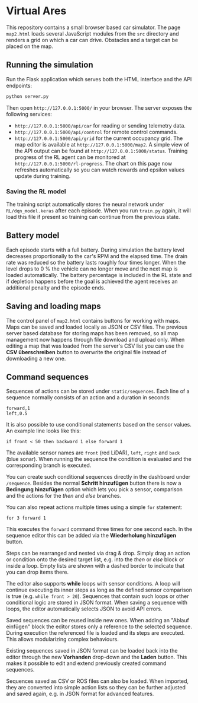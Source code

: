# Virtual Ares

This repository contains a small browser based car simulator. The page `map2.html` loads several JavaScript modules from the `src` directory and renders a grid on which a car can drive. Obstacles and a target can be placed on the map.

## Running the simulation

Run the Flask application which serves both the HTML interface and the API
endpoints:

```bash
python server.py
```

Then open `http://127.0.0.1:5000/` in your browser. The server exposes the
following services:
- `http://127.0.0.1:5000/api/car` for reading or sending telemetry data.
- `http://127.0.0.1:5000/api/control` for remote control commands.
- `http://127.0.0.1:5000/api/grid` for the current occupancy grid.
The map editor is available at `http://127.0.0.1:5000/map2`. A simple view of the
API output can be found at `http://127.0.0.1:5000/status`.
Training progress of the RL agent can be monitored at
`http://127.0.0.1:5000/rl-progress`. The chart on this page now refreshes
automatically so you can watch rewards and epsilon values update during
training.

### Saving the RL model

The training script automatically stores the neural network under
`RL/dqn_model.keras` after each episode. When you run `train.py` again, it will
load this file if present so training can continue from the previous state.

## Battery model

Each episode starts with a full battery. During simulation the battery level
decreases proportionally to the car's RPM and the elapsed time. The drain rate
was reduced so the battery lasts roughly four times longer. When the level
drops to 0&nbsp;% the vehicle can no longer move and the next map is loaded
automatically. The battery percentage is included in the RL state and if
depletion happens before the goal is achieved the agent receives an additional
penalty and the episode ends.

## Saving and loading maps

The control panel of `map2.html` contains buttons for working with maps. Maps
can be saved and loaded locally as JSON or CSV files. The previous server based
database for storing maps has been removed, so all map management now happens
through file download and upload only. When editing a map that was loaded from
the server's CSV list you can use the **CSV überschreiben** button to overwrite
the original file instead of downloading a new one.

## Command sequences

Sequences of actions can be stored under `static/sequences`. Each line of a
sequence normally consists of an action and a duration in seconds:

```
forward,1
left,0.5
```

It is also possible to use conditional statements based on the sensor values.
An example line looks like this:

```
if front < 50 then backward 1 else forward 1
```

The available sensor names are `front` (red LiDAR), `left`, `right` and `back`
(blue sonar). When running the sequence the condition is evaluated and the
corresponding branch is executed.

You can create such conditional sequences directly in the dashboard under
`/sequence`. Besides the normal **Schritt hinzufügen** button there is now a
**Bedingung hinzufügen** option which lets you pick a sensor, comparison and the
actions for the *then* and *else* branches.

You can also repeat actions multiple times using a simple `for` statement:

```
for 3 forward 1
```

This executes the `forward` command three times for one second each. In the
sequence editor this can be added via the **Wiederholung hinzufügen** button.

Steps can be rearranged and nested via drag & drop. Simply drag an action or
condition onto the desired target list, e.g. into the *then* or *else* block or
inside a loop. Empty lists are shown with a dashed border to indicate that you
can drop items there.

The editor also supports **while** loops with sensor conditions. A loop will
continue executing its inner steps as long as the defined sensor comparison is
true (e.g. `while front > 20`). Sequences that contain such loops or other
conditional logic are stored in JSON format. When saving a sequence with loops,
the editor automatically selects JSON to avoid API errors.

Saved sequences can be reused inside new ones. When adding an "Ablauf einfügen"
block the editor stores only a reference to the selected sequence. During
execution the referenced file is loaded and its steps are executed. This allows
modularizing complex behaviours.

Existing sequences saved in JSON format can be loaded back into the editor
through the new **Vorhanden** drop-down and the **Laden** button. This makes it
possible to edit and extend previously created command sequences.

Sequences saved as CSV or ROS files can also be loaded. When imported, they are
converted into simple action lists so they can be further adjusted and saved
again, e.g. in JSON format for advanced features.
